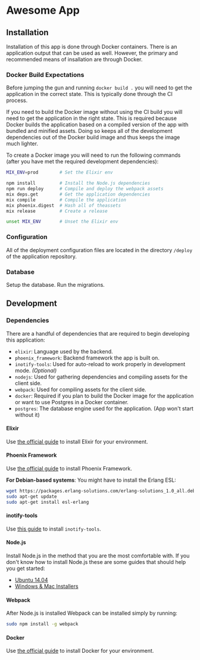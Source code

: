 # Awesome App

## Installation

Installation of this app is done through Docker containers. There is an application output that
can be used as well. However, the primary and recommended means of insallation are through Docker.

### Docker Build Expectations

Before jumping the gun and running `docker build .` you will need to get the application in the correct state. This is typically done through the CI process.

If you need to build the Docker image without using the CI build you will need to get the application in the right state. This is required because Docker builds the application based on a compiled version of the app with bundled and minified assets. Doing so keeps all of the development dependencies out of the Docker build image and thus keeps the image much lighter.

To create a Docker image you will need to run the following commands (after you have met the required development dependencies):

```bash
MIX_ENV=prod        # Set the Elixir env

npm install         # Install the Node.js dependencies
npm run deploy      # Compile and deploy the webpack assets
mix deps.get        # Get the application dependencies
mix compile         # Compile the application
mix phoenix.digest  # Hash all of theassets
mix release         # Create a release

unset MIX_ENV       # Unset the Elixir env
```

### Configuration

All of the deployment configuration files are located in the directory `/deploy` of the application repository.

### Database

Setup the database.
Run the migrations.

## Development

### Dependencies

There are a handful of dependencies that are required to begin developing this application:

- `elixir`: Language used by the backend.
- `phoenix_framework`: Backend framework the app is built on.
- `inotify-tools`: Used for auto-reload to work properly in development mode. *(Optional)*
- `nodejs`: Used for gathering dependencies and compiling assets for the client side.
- `webpack`: Used for compiling assets for the client side.
- `docker`: Required if you plan to build the Docker image for the application or want to use Postgres in a Docker container.
- `postgres`: The database engine used for the application. (App won't start without it)

#### Elixir

Use [the official guide](http://elixir-lang.org/install.html) to install Elixir for your environment.

#### Phoenix Framework

Use [the official guide](http://www.phoenixframework.org/docs/installation) to install Phoenix Framework.

**For Debian-based systems**: You might have to install the Erlang ESL:

```bash
wget https://packages.erlang-solutions.com/erlang-solutions_1.0_all.deb && sudo dpkg -i erlang-solutions_1.0_all.deb
sudo apt-get update
sudo apt-get install esl-erlang
```

#### inotify-tools

Use [this guide](https://github.com/rvoicilas/inotify-tools/wiki) to install `inotify-tools`.

#### Node.js

Install Node.js in the method that you are the most comfortable with. If you don't know how to install Node.js these are some guides that should help you get started:

- [Ubuntu 14.04](https://www.digitalocean.com/community/tutorials/how-to-install-node-js-on-an-ubuntu-14-04-server)
- [Windows & Mac Installers](https://nodejs.org/en/download/)

#### Webpack

After Node.js is installed Webpack can be installed simply by running:

```bash
sudo npm install -g webpack
```

#### Docker

Use [the official guide](https://docs.docker.com/engine/installation/) to install Docker for your environment.
